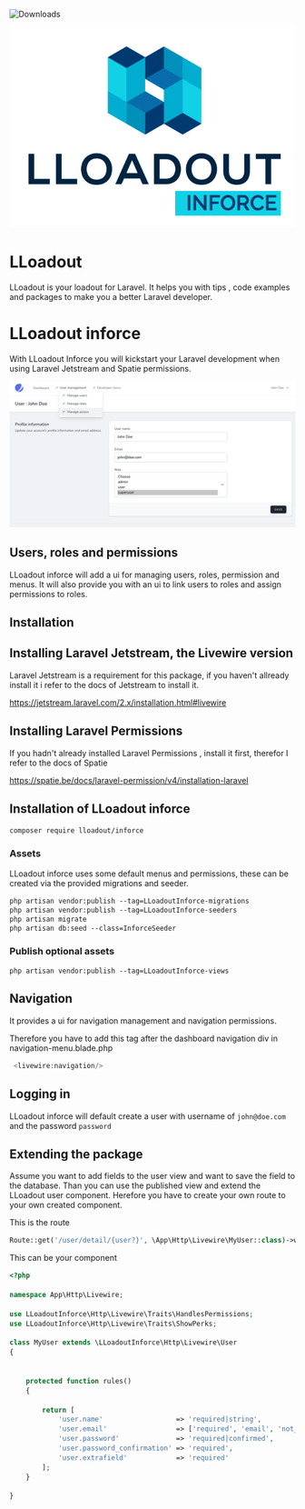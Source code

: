 ![Downloads](https://img.shields.io/packagist/dt/lloadout/inforce.svg?style=flat-square)

<p align="center">
    <img src="https://github.com/LLoadout/assets/blob/master/LLoadout_inforce.png" width="500" title="LLoadout logo">
</p>

# LLoadout

LLoadout is your loadout for Laravel.  It helps you with tips , code examples and packages to make you a better Laravel developer.

# LLoadout inforce

With LLoadout Inforce you will kickstart your Laravel development when using Laravel Jetstream and Spatie permissions.

<p align="center">
    <img src="https://github.com/LLoadout/assets/blob/master/inforce/teaser.png"  title="LLoadout inforce">
</p>

## Users, roles and permissions

LLoadout inforce will add a ui for managing users, roles, permission and menus.  It will also provide you with
an ui to link users to roles and assign permissions to roles.

## Installation


## Installing Laravel Jetstream, the Livewire version 

Laravel Jetstream is a requirement for this package, if you haven't allready install it i refer
to the docs of Jetstream to install it.

https://jetstream.laravel.com/2.x/installation.html#livewire

## Installing Laravel Permissions

If you hadn't already installed Laravel Permissions , install it first, therefor I refer to the docs of Spatie

https://spatie.be/docs/laravel-permission/v4/installation-laravel

## Installation of LLoadout inforce 

```shell
composer require lloadout/inforce
```

### Assets 

LLoadout inforce uses some default menus and permissions, these can be created via the provided migrations and seeder.

```shell
php artisan vendor:publish --tag=LLoadoutInforce-migrations
php artisan vendor:publish --tag=LLoadoutInforce-seeders
php artisan migrate
php artisan db:seed --class=InforceSeeder
```

### Publish optional assets

```shell
php artisan vendor:publish --tag=LLoadoutInforce-views
```

## Navigation

It provides a ui for navigation management and navigation permissions.

Therefore you have to add this tag after the dashboard navigation div in navigation-menu.blade.php

```php 
 <livewire:navigation/>
```

## Logging in

LLoadout inforce will default create a user with username of `john@doe.com` and the password `password`

## Extending the package

Assume you want to add fields to the user view and want to save the field to the database.  Than you can use the published view and extend the LLoadout user component.
Herefore you have to create your own route to your own created component.

This is the route 

```php
Route::get('/user/detail/{user?}', \App\Http\Livewire\MyUser::class)->whereNumber('id')->name('users.edit'); 
```

This can be your component
```php
<?php

namespace App\Http\Livewire;

use LLoadoutInforce\Http\Livewire\Traits\HandlesPermissions;
use LLoadoutInforce\Http\Livewire\Traits\ShowPerks;

class MyUser extends \LLoadoutInforce\Http\Livewire\User
{


    protected function rules()
    {

        return [
            'user.name'                  => 'required|string',
            'user.email'                 => ['required', 'email', 'not_in:' . $this->user->id],
            'user.password'              => 'required|confirmed',
            'user.password_confirmation' => 'required',
            'user.extrafield'            => 'required'
        ];
    }

}

```

